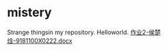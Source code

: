 # mistery
Strange thingsin my repository.
Helloworld.
[作业2-侯楚焓-9181100X0222.docx](https://github.com/stranger666666/mistery/files/8600530/2-.-9181100X0222.docx)
